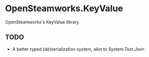 # OpenSteamworks.KeyValue
OpenSteamworks's KeyValue library

## TODO
- A better typed (de)serialization system, akin to System.Text.Json
